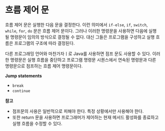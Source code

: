 # 흐름 제어 문

흐름 제어 문은 실행한 다음 문을 결정한다. 이런 의미에서 `if-else`, `if`, `switch`, `while`, `for`, `do` 문은 흐름 제어 문이다. 그러나 이러한 명령문을 사용하면 다음에 실행될 명령문이 임의의 방식으로 결정될 수 없다. 대신 그들은 프로그램을 구성하고 실행 흐름은 프로그램의 구조에 따라 결정된다.

다른 프로그래밍 언어와 마찬가자ㅣ로 Java를 사용하면 점프 문도 사용할 수 있다. 이러한 명령문은 실행 흐름을 중단하고 프로그램 명령문 시퀀스에서 연속된 명령문과 다른 명령문으로 점프하는 흐름 제어 명령문이다.

**Jump statements**
- `break`
- `continue`

**참고**
- 점프문의 사용은 일반적으로 피해야 한다. 특정 상황에서만 사용해야 한다.
- 또한 return 문을 사용하면 프로그래머가 제어하는 현재 메서드 활성화를 종료하고 실행 흐름을 수정할 수 있다.